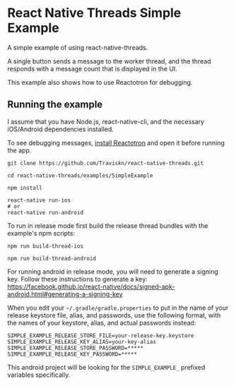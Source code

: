 # React Native Threads Simple Example

A simple example of using react-native-threads.

A single button sends a message to the worker thread, and the thread responds
with a message count that is displayed in the UI.

This example also shows how to use Reactotron for debugging.

## Running the example
I assume that you have Node.js, react-native-cli, and the necessary iOS/Android
dependencies installed.

To see debugging messages, [install Reactotron](https://github.com/infinitered/reactotron/blob/master/docs/installing.md)
and open it before running the app.

```shell
git clone https://github.com/Traviskn/react-native-threads.git

cd react-native-threads/examples/SimpleExample

npm install

react-native run-ios
# or
react-native run-android
```

To run in release mode first build the release thread bundles with the example's
npm scripts:

```shell
npm run build-thread-ios

npm run build-thread-android
```

For running android in release mode, you will need to generate a signing key.
Follow these instructions to generate a key: https://facebook.github.io/react-native/docs/signed-apk-android.html#generating-a-signing-key

When you edit your `~/.gradle/gradle.properties` to put in the name of your
release keystore file, alias, and passwords, use the following format, with the
names of your keystore, alias, and actual passwords instead:

```
SIMPLE_EXAMPLE_RELEASE_STORE_FILE=your-release-key.keystore
SIMPLE_EXAMPLE_RELEASE_KEY_ALIAS=your-key-alias
SIMPLE_EXAMPLE_RELEASE_STORE_PASSWORD=*****
SIMPLE_EXAMPLE_RELEASE_KEY_PASSWORD=*****
```

This android project will be looking for the `SIMPLE_EXAMPLE_` prefixed variables
specifically.
